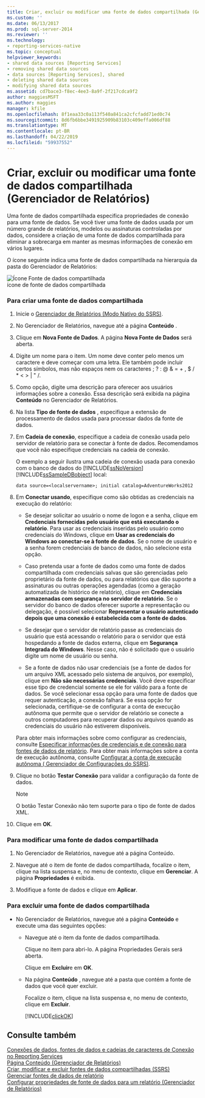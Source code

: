 ```yaml
---
title: Criar, excluir ou modificar uma fonte de dados compartilhada (Gerenciador de relatórios) | Microsoft Docs
ms.custom: ''
ms.date: 06/13/2017
ms.prod: sql-server-2014
ms.reviewer: ''
ms.technology:
- reporting-services-native
ms.topic: conceptual
helpviewer_keywords:
- shared data sources [Reporting Services]
- removing shared data sources
- data sources [Reporting Services], shared
- deleting shared data sources
- modifying shared data sources
ms.assetid: cd7bace3-f8ec-4ee3-8a9f-2f217cdca9f2
author: maggiesMSFT
ms.author: maggies
manager: kfile
ms.openlocfilehash: 8f1eaa33c0a113f540a841ca2cfcfadd71ed0c74
ms.sourcegitcommit: 8d6fb6bbe3491925909b83103c409effa006df88
ms.translationtype: MT
ms.contentlocale: pt-BR
ms.lasthandoff: 04/22/2019
ms.locfileid: "59937552"
---
```

# <a name="create-delete-or-modify-a-shared-data-source-report-manager"></a>Criar, excluir ou modificar uma fonte de dados compartilhada (Gerenciador de Relatórios)
  Uma fonte de dados compartilhada especifica propriedades de conexão para uma fonte de dados. Se você tiver uma fonte de dados usada por um número grande de relatórios, modelos ou assinaturas controladas por dados, considere a criação de uma fonte de dados compartilhada para eliminar a sobrecarga em manter as mesmas informações de conexão em vários lugares.  
  
 O ícone seguinte indica uma fonte de dados compartilhada na hierarquia da pasta do Gerenciador de Relatórios:  
  
 ![Ícone Fonte de dados compartilhada](media/hlp-16datasource.png "Ícone Fonte de dados compartilhada")  
ícone de fonte de dados compartilhada  
  
### <a name="to-create-a-shared-data-source"></a>Para criar uma fonte de dados compartilhada  
  
1.  Inicie o [Gerenciador de Relatórios &#40;Modo Nativo do SSRS&#41;](../../2014/reporting-services/report-manager-ssrs-native-mode.md).  
  
2.  No Gerenciador de Relatórios, navegue até a página **Conteúdo** .  
  
3.  Clique em **Nova Fonte de Dados**. A página **Nova Fonte de Dados** será aberta.  
  
4.  Digite um nome para o item. Um nome deve conter pelo menos um caractere e deve começar com uma letra. Ele também pode incluir certos símbolos, mas não espaços nem os caracteres ; ? : \@ & = + , $ / * \< > | " /.  
  
5.  Como opção, digite uma descrição para oferecer aos usuários informações sobre a conexão. Essa descrição será exibida na página **Conteúdo** no Gerenciador de Relatórios.  
  
6.  Na lista **Tipo de fonte de dados** , especifique a extensão de processamento de dados usada para processar dados da fonte de dados.  
  
7.  Em **Cadeia de conexão**, especifique a cadeia de conexão usada pelo servidor de relatório para se conectar à fonte de dados. Recomendamos que você não especifique credenciais na cadeia de conexão.  
  
     O exemplo a seguir ilustra uma cadeia de conexão usada para conexão com o banco de dados do [!INCLUDE[ssNoVersion](../includes/ssnoversion-md.md)] [!INCLUDE[ssSampleDBobject](../includes/sssampledbobject-md.md)] local:  
  
    ```  
    data source=<localservername>; initial catalog=AdventureWorks2012  
    ```  
  
8.  Em **Conectar usando**, especifique como são obtidas as credenciais na execução do relatório:  
  
    -   Se desejar solicitar ao usuário o nome de logon e a senha, clique em **Credenciais fornecidas pelo usuário que está executando o relatório**. Para usar as credenciais inseridas pelo usuário como credenciais do Windows, clique em **Usar as credenciais do Windows ao conectar-se à fonte de dados**. Se o nome de usuário e a senha forem credenciais de banco de dados, não selecione esta opção.  
  
    -   Caso pretenda usar a fonte de dados como uma fonte de dados compartilhada com credenciais salvas que são gerenciadas pelo proprietário da fonte de dados, ou para relatórios que dão suporte a assinaturas ou outras operações agendadas (como a geração automatizada de histórico de relatório), clique em **Credenciais armazenadas com segurança no servidor de relatório**. Se o servidor do banco de dados oferecer suporte a representação ou delegação, é possível selecionar **Representar o usuário autenticado depois que uma conexão é estabelecida com a fonte de dados**.  
  
    -   Se desejar que o servidor de relatório passe as credenciais do usuário que está acessando o relatório para o servidor que está hospedando a fonte de dados externa, clique em **Segurança Integrada do Windows**. Nesse caso, não é solicitado que o usuário digite um nome de usuário ou senha.  
  
    -   Se a fonte de dados não usar credenciais (se a fonte de dados for um arquivo XML acessado pelo sistema de arquivos, por exemplo), clique em **Não são necessárias credenciais**. Você deve especificar esse tipo de credencial somente se ele for válido para a fonte de dados. Se você selecionar essa opção para uma fonte de dados que requer autenticação, a conexão falhará. Se essa opção for selecionada, certifique-se de configurar a conta de execução autônoma que permite que o servidor de relatório se conecte a outros computadores para recuperar dados ou arquivos quando as credenciais do usuário não estiverem disponíveis.  
  
     Para obter mais informações sobre como configurar as credenciais, consulte [Especificar informações de credenciais e de conexão para fontes de dados de relatório](report-data/specify-credential-and-connection-information-for-report-data-sources.md). Para obter mais informações sobre a conta de execução autônoma, consulte [Configurar a conta de execução autônoma &#40; 	Gerenciador de Configurações do SSRS&#41;](install-windows/configure-the-unattended-execution-account-ssrs-configuration-manager.md).  
  
9. Clique no botão **Testar Conexão** para validar a configuração da fonte de dados.  
  
    > [!NOTE]  
    >  O botão Testar Conexão não tem suporte para o tipo de fonte de dados XML.  
  
10. Clique em **OK**.  
  
### <a name="to-modify-a-shared-data-source"></a>Para modificar uma fonte de dados compartilhada  
  
1.  No Gerenciador de Relatórios, navegue até a página Conteúdo.  
  
2.  Navegue até o item de fonte de dados compartilhada, focalize o item, clique na lista suspensa e, no menu de contexto, clique em **Gerenciar**. A página **Propriedades** é exibida.  
  
3.  Modifique a fonte de dados e clique em **Aplicar**.  
  
### <a name="to-delete-a-shared-data-source"></a>Para excluir uma fonte de dados compartilhada  
  
-   No Gerenciador de Relatórios, navegue até a página **Conteúdo** e execute uma das seguintes opções:  
  
    -   Navegue até o item da fonte de dados compartilhada.  
  
         Clique no item para abri-lo. A página Propriedades Gerais será aberta.  
  
         Clique em **Excluir**e em **OK**.  
  
    -   Na página **Conteúdo** , navegue até a pasta que contém a fonte de dados que você quer excluir.  
  
         Focalize o item, clique na lista suspensa e, no menu de contexto, clique em **Excluir**.  
  
         [!INCLUDE[clickOK](../includes/clickok-md.md)]  
  
## <a name="see-also"></a>Consulte também  
 [Conexões de dados, fontes de dados e cadeias de caracteres de Conexão no Reporting Services](../../2014/reporting-services/data-connections-data-sources-and-connection-strings-in-reporting-services.md)   
 [Página Conteúdo &#40;Gerenciador de Relatórios&#41;](../../2014/reporting-services/contents-page-report-manager.md)   
 [Criar, modificar e excluir fontes de dados compartilhadas &#40;SSRS&#41;](report-data/create-modify-and-delete-shared-data-sources-ssrs.md)   
 [Gerenciar fontes de dados de relatório](report-data/manage-report-data-sources.md)   
 [Configurar propriedades de fonte de dados para um relatório &#40;Gerenciador de Relatórios&#41;](report-data/configure-data-source-properties-for-a-report-report-manager.md)  
  
  
